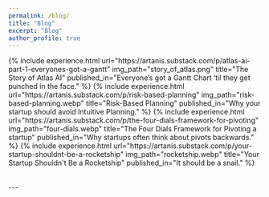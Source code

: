 ```yaml
---
permalink: /blog/
title: "Blog"
excerpt: "Blog"
author_profile: true
---
```


<table style="border: none">  
	{%  include experience.html
		url="https://artanis.substack.com/p/atlas-ai-part-1-everyones-got-a-gantt"
		img_path="story_of_atlas.png"
		title="The Story of Atlas AI"
    published_in="Everyone’s got a Gantt Chart ‘til they get punched in the face."
	%}
	{%  include experience.html
		url="https://artanis.substack.com/p/risk-based-planning"
		img_path="risk-based-planning.webp"
		title="Risk-Based Planning"
    published_in="Why your startup should avoid Intuitive Planning."
	%}
	{%  include experience.html
		url="https://artanis.substack.com/p/the-four-dials-framework-for-pivoting"
		img_path="four-dials.webp"
		title="The Four Dials Framework for Pivoting a startup"
    published_in="Why startups often think about pivots backwards."
	%}
	{%  include experience.html
		url="https://artanis.substack.com/p/your-startup-shouldnt-be-a-rocketship"
		img_path="rocketship.webp"
		title="Your Startup Shouldn't Be a Rocketship"
    published_in="It should be a snail."
	%}

</table>
---